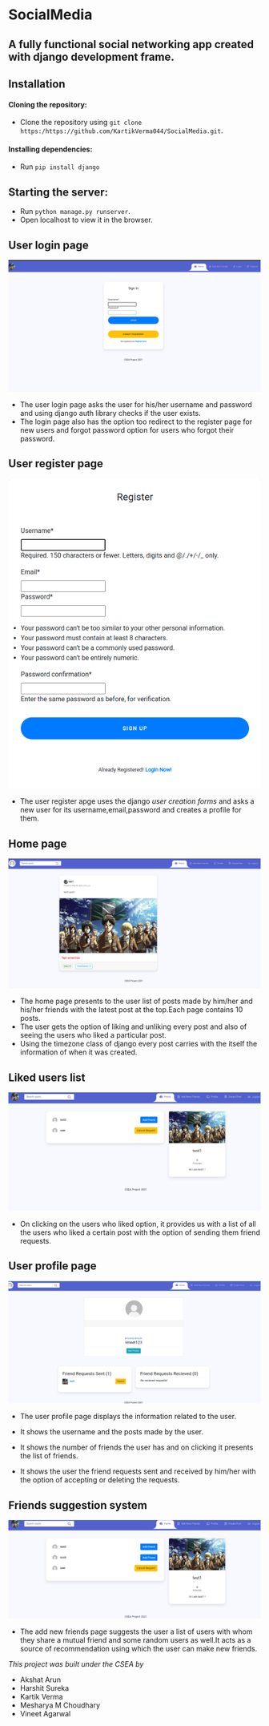 # SocialMedia
## A fully functional social networking app created with django development frame.

## Installation

#### Cloning the repository:

- Clone the repository using `git clone https:/https://github.com/KartikVerma044/SocialMedia.git`.

#### Installing dependencies:

- Run `pip install django`

## Starting the server:

- Run `python manage.py runserver`.
- Open localhost to view it in the browser.

## User login page

![LOGIN PAGE](/media/login.png)

- The user login page asks the user for his/her username and password and using django auth library checks if the user exists.
- The login page also has the option too redirect to the register page for new users and forgot password option for users who forgot their password.
## User register page

![REGISTER PAGE](/media/register.png)

- The user register apge uses the django  *user creation forms* and asks a new user for its username,email,password and creates a profile for them.


## Home page 

![HOME_PAGE](/media/home_page.png)
- The home page presents to the user list of posts made by him/her and his/her friends with the latest post at the top.Each page contains 10 posts.
- The user gets the option of liking and unliking every post and also of seeing the users who liked a particular post.
- Using the timezone class of django every post carries with the itself the information of when it was created.

## Liked users list 

![liked list](/media/userwholiked.png)

- On clicking on the users who liked option, it provides us with a list of all the users who liked a certain post with the option of sending them friend requests.

## User profile page

![USER PROFILE](/media/profile_page.png)
- The user profile page displays the information related to the user.

- It shows the username and the posts made by the user.
- It shows the number of friends the user has and on clicking it presents the list of friends.
- It shows the user the friend requests sent and received by him/her with the option of accepting or deleting the requests.


## Friends suggestion system

![Add new friends page](/media/addnewfriends.png)

- The add new friends page suggests the user a list of users with whom they share a mutual friend and some random users as well.It acts as a source of recommendation using which the user can make new friends.

_This project was built under the CSEA by_

- Akshat Arun
- Harshit Sureka
- Kartik Verma
- Mesharya M Choudhary
- Vineet Agarwal


                                
